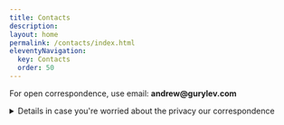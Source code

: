 ```yaml
---
title: Contacts
description:
layout: home
permalink: /contacts/index.html
eleventyNavigation:
  key: Contacts
  order: 50
---
```


For open correspondence, use email: <strong>and<!-- anti-spam@here.gmail -->rew&commat;gurylev<!-- anti-spam@here.gmail -->&period;com</strong>


<details>
<summary>Details in case you're worried about the privacy our correspondence</h2></summary>

My email is located in the cloud of the ProtonMail mail service, on Swiss servers. I receive and send mail only through official clients, which protects against the interception of letters on the way from me and to me.

If you are worried about the privacy of our correspondence, encrypt the message with PGP and send it to the same email. Be sure to share your PGP public key with me, so I can add you to my contacts and encrypt the reply email.

My PGP key: [985FE55E](/keys/pgp_keys.asc){rel="pgpkey authn"}

Keep in mind that with PGP, the body of the email is always encrypted, but the subject of the email is transmitted in plaintext and the fact that there is encrypted correspondence is available to a potential interceptor. If you want to discuss something privately, invite me to coffee in the park.
</details>
